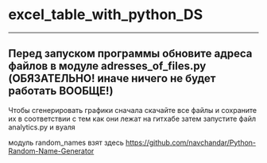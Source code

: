# excel_table_with_python_DS

----------------------------------------------------------------------------------------------------------------------------------
Перед запуском программы обновите адреса файлов в модуле adresses_of_files.py (ОБЯЗАТЕЛЬНО! иначе ничего не будет работать ВООБЩЕ!)
----------------------------------------------------------------------------------------------------------------------------------

Чтобы сгенерировать графики сначала скачайте все файлы и сохраните их в соответствии с тем как они лежат на гитхабе
затем запустите файл analytics.py и вуаля 



модуль random_names взят здесь https://github.com/navchandar/Python-Random-Name-Generator
